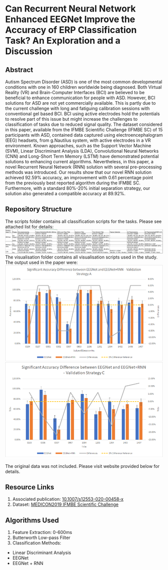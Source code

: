 # Can Recurrent Neural Network Enhanced EEGNet Improve the Accuracy of ERP Classification Task? An Exploration and a Discussion
## Abstract
Autism Spectrum Disorder (ASD) is one of the most common developmental conditions with one in 160 children worldwide being diagnosed. Both Virtual Reality (VR) and Brain-Computer Interfaces (BCI) are believed to be beneficial to enhance communication for people with ASD. However, BCI solutions for ASD are not yet commercially available. This is partly due to the current challenge with long and fatiguing calibration sessions with conventional gel based BCI. BCI using active electrodes hold the potentials to resolve part of this issue but might increase the challenges to classification of tasks due to reduced signal quality. The dataset considered in this paper, available from the IFMBE Scientific Challenge (IFMBE SC) of 15 participants with ASD, contained data captured using electroencephalogram (EEG) headsets, from g.Nautilus system, with active electrodes in a VR environment. Known approaches, such as the Support Vector Machine (SVM), Linear Discriminant Analysis (LDA), Convolutional Neural Networks (CNN) and Long-Short Term Memory (LSTM) have demonstrated potential solutions to enhancing current algorithms.  Nevertheless, in this paper, a novel Recurrent Neural Network (RNN) solution with several pre-processing methods was introduced. Our results show that our novel RNN solution achieved 92.59\% accuracy, an improvement with 0.61 percentage point from the previously best reported algorithm during the IFMBE SC. Furthermore, with a standard 80\%-20\% initial separation strategy, our solution also generated a compatible accuracy at 89.92\%.
## Repository Structure
The scripts folder contains all classification scripts for the tasks. Please see attached list for details:
![Script Labels](script_labels.png)
The visualisation folder contains all visualisation scripts used in the study. The output used in the paper were:
![Output A](visualisation/AccDiffsVSA.png)
![Output B](visualisation/AccDiffsVSC.png)

The original data was not included. Please visit website provided below for details.

## Resource Links
1. Associated publication: [10.1007/s12553-020-00458-x](http://dx.doi.org/10.1007/s12553-020-00458-x)
2. Dataset: [MEDICON2019 IFMBE Scientific Challenge](https://www.medicon2019.org/scientific-challenge/#sci_datasets)

## Algorithms Used
1. Feature Extraction: 0-600ms
2. Butterworth Low-pass Filter
3. Classification Methods:
+ Linear Discriminant Analysis
+ EEGNet
+ EEGNet + RNN
